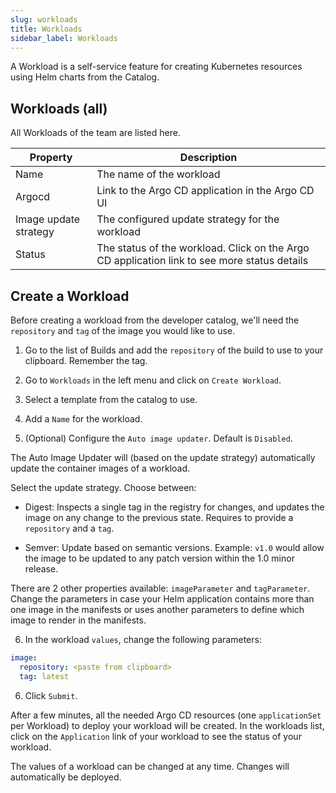 ```yaml
---
slug: workloads
title: Workloads
sidebar_label: Workloads
---
```


A Workload is a self-service feature for creating Kubernetes resources using Helm charts from the Catalog.

## Workloads (all)

All Workloads of the team are listed here.

| Property | Description                                       |
| -------- | ------------------------------------------------- |
| Name     | The name of the workload                          |
| Argocd   | Link to the Argo CD application in the Argo CD UI |
| Image update strategy | The configured update strategy for the workload |
| Status | The status of the workload. Click on the Argo CD application link to see more status details |

## Create a Workload

Before creating a workload from the developer catalog, we'll need the `repository` and `tag` of the image you would like to use.

1. Go to the list of Builds and add the `repository` of the build to use to your clipboard. Remember the tag.

2. Go to `Workloads` in the left menu and click on `Create Workload`.

3. Select a template from the catalog to use.

4. Add a `Name` for the workload.

5. (Optional) Configure the `Auto image updater`. Default is `Disabled`.

The Auto Image Updater will (based on the update strategy) automatically update the container images of a workload.

Select the update strategy. Choose between:

- Digest: Inspects a single tag in the registry for changes, and updates the image on any change to the previous state. Requires to provide a `repository` and a `tag`.

- Semver: Update based on semantic versions. Example: `v1.0` would allow the image to be updated to any patch version within the 1.0 minor release.

There are 2 other properties available: `imageParameter` and `tagParameter`. Change the parameters in case your Helm application contains more than one image in the manifests or uses another parameters to define which image to render in the manifests.

6. In the workload `values`, change the following parameters:

```yaml
image:
  repository: <paste from clipboard>
  tag: latest
```

6. Click `Submit`.

After a few minutes, all the needed Argo CD resources (one `applicationSet` per Workload) to deploy your workload will be created. In the workloads list, click on the `Application` link of your workload to see the status of your workload.

The values of a workload can be changed at any time. Changes will automatically be deployed.
